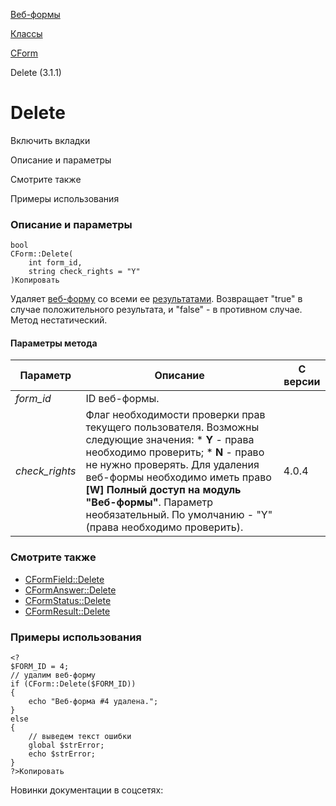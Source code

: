 [Веб-формы](/api_help/form/index.php)

[Классы](/api_help/form/classes/index.php)

[CForm](/api_help/form/classes/cform/index.php)

Delete (3.1.1)

Delete
======

Включить вкладки

Описание и параметры

Смотрите также

Примеры использования

### Описание и параметры

```
bool
CForm::Delete(
	int form_id,
	string check_rights = "Y"
)Копировать
```

Удаляет [веб-форму](/api_help/form/terms.php#form) со всеми ее [результатами](/api_help/form/terms.php#result). Возвращает "true" в случае положительного результата, и "false" - в противном случае. Метод нестатический.

#### Параметры метода

| Параметр | Описание | С версии |
| --- | --- | --- |
| *form\_id* | ID веб-формы. |  |
| *check\_rights* | Флаг необходимости проверки прав текущего пользователя. Возможны следующие значения:  * **Y** - права необходимо проверить; * **N** - право не нужно проверять.  Для удаления веб-формы необходимо иметь право **[W] Полный доступ на модуль "Веб-формы"**.  Параметр необязательный. По умолчанию - "Y" (права необходимо проверить). | 4.0.4 |

### Смотрите также

* [CFormField::Delete](/api_help/form/classes/cformfield/delete.php)
* [CFormAnswer::Delete](/api_help/form/classes/cformanswer/delete.php)
* [CFormStatus::Delete](/api_help/form/classes/cformstatus/delete.php)
* [CFormResult::Delete](/api_help/form/classes/cformresult/delete.php)

### Примеры использования

```
<?
$FORM_ID = 4;
// удалим веб-форму
if (CForm::Delete($FORM_ID))
{
	echo "Веб-форма #4 удалена.";
}
else
{
	// выведем текст ошибки
	global $strError;
	echo $strError;
}
?>Копировать
```

Новинки документации в соцсетях: